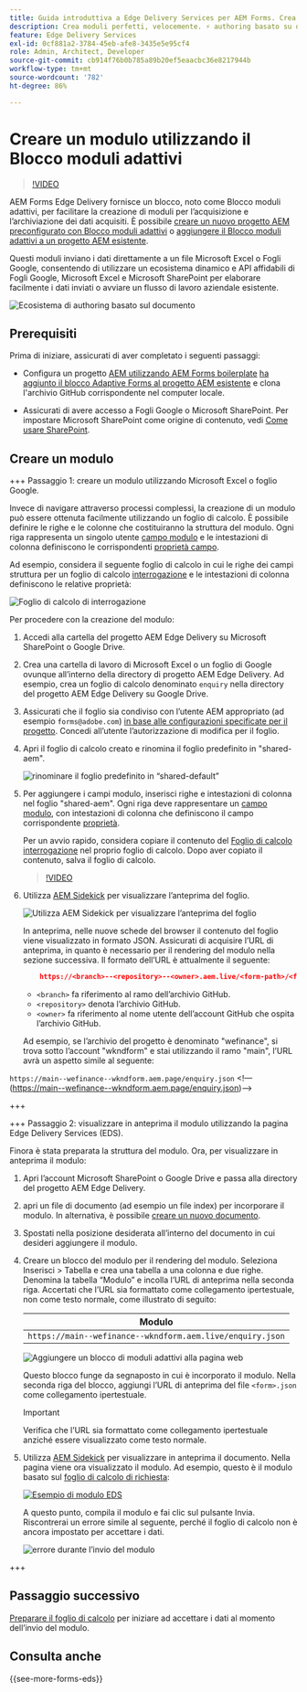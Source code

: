 ```yaml
---
title: Guida introduttiva a Edge Delivery Services per AEM Forms. Crea un modulo.
description: Crea moduli perfetti, velocemente. ⚡ authoring basato su documento di AEM Forms Edge Delivery = velocità sorprendente e moduli compatibili con SEO per utenti e motori di ricerca più felici.
feature: Edge Delivery Services
exl-id: 0cf881a2-3784-45eb-afe8-3435e5e95cf4
role: Admin, Architect, Developer
source-git-commit: cb914f76b0b785a89b20ef5eaacbc36e8217944b
workflow-type: tm+mt
source-wordcount: '782'
ht-degree: 86%

---
```


# Creare un modulo utilizzando il Blocco moduli adattivi

>[!VIDEO](https://video.tv.adobe.com/v/3427881?quality=12&learn=on)

AEM Forms Edge Delivery fornisce un blocco, noto come Blocco moduli adattivi, per facilitare la creazione di moduli per l’acquisizione e l’archiviazione dei dati acquisiti. È possibile [creare un nuovo progetto AEM preconfigurato con Blocco moduli adattivi](/help/edge/docs/forms/tutorial.md#create-a-new-aem-project-pre-configured-with-adaptive-forms-block) o [aggiungere il Blocco moduli adattivi a un progetto AEM esistente](/help/edge/docs/forms/tutorial.md#add-adaptive-forms-block-to-your-existing-aem-project).

Questi moduli inviano i dati direttamente a un file Microsoft Excel o Fogli Google, consentendo di utilizzare un ecosistema dinamico e API affidabili di Fogli Google, Microsoft Excel e Microsoft SharePoint per elaborare facilmente i dati inviati o avviare un flusso di lavoro aziendale esistente.

![Ecosistema di authoring basato sul documento](/help/edge/assets/document-based-authoring-workflow-create-form.png)


## Prerequisiti

Prima di iniziare, assicurati di aver completato i seguenti passaggi:

* Configura un progetto [AEM utilizzando AEM Forms boilerplate](/help/edge/docs/forms/tutorial.md#create-a-new-aem-project-pre-configured-with-adaptive-forms-block) [ha aggiunto il blocco Adaptive Forms al progetto AEM esistente](/help/edge/docs/forms/tutorial.md#add-adaptive-forms-block-to-your-existing-aem-project) e clona l&#39;archivio GitHub corrispondente nel computer locale.
<!--In this document, the local folder of your Edge Delivery Services (EDS) project is referred as `[EDS Project repository]`.  -->
* Assicurati di avere accesso a Fogli Google o Microsoft SharePoint. Per impostare Microsoft SharePoint come origine di contenuto, vedi [Come usare SharePoint](https://www.aem.live/docs/setup-customer-sharepoint).



## Creare un modulo

<!--
+++ Step 1: Add the Adaptive Forms Block to your Edge Delivery Services (EDS) project.

The Adaptive  empowers users to create forms for an Edge Delivery Service Site. However, this block isn't included in the default AEM boilerplate (used to create an Edge Delivery Services project). To seamlessly integrate the Adaptive Forms Block into your Edge Delivery Services project:

1. **Clone the Adaptive Forms Block repository**: Clone the [Adaptive Forms Block repository](https://github.com/adobe-rnd/form-block) on your local machine. It contains the code to render the form on an EDS webpage. In this document, the local folder of your Forms Block repository is referred as `[Adaptive Forms Block repository]`.
2. **Locate the Adaptive Forms Block Repository:** Access the [Adaptive Forms Block repository]/blocks/src folder and copy its content. 

3. on your local machine and copy the `form` folder. 
4. **Paste the Adaptive Forms Block's code into your EDS Project:**
Navigate to the [EDS Project repository]/blocks/ folder on your local machine and create a 'form' folder. Paste the `[Adaptive Forms Block repository]/blocks/src content`, copied in perevious step to the `[EDS Project repository]/blocks/form` folder.
1. **Commit Changes to GitHub:** Check in the `[EDS Project repository]/blocks/form` folder and its underlying files to your Edge Delivery Services project on GitHub.

After completing these steps, the Adaptive Forms Block is successfully added to your Edge Delivery Services (EDS) project repository on GitHub. You can now create and add forms to a EDS Sites page.
 

**Troubleshooting GitHub build issues**

Ensure a smooth GitHub build process by addressing potential issues:

* **Resolve Module Path Error:**
    If you encounter the error "Unable to resolve path to module "'../../scripts/lib-franklin.js'", navigate to the [EDS Project]/blocks/forms/form.js file. Update the import statement by replacing the lib-franklin.js file with the aem.js file.

* **Handle Linting Errors:**
    Should you come across any linting errors, you can bypass them. Open the [EDS Project]/package.json file and modify the "lint" script from "lint": "npm run lint:js && npm run lint:css" to "lint": "echo 'skipping linting for now'". Save the file and commit the changes to your GitHub project. -->

+++ Passaggio 1: creare un modulo utilizzando Microsoft Excel o foglio Google.

Invece di navigare attraverso processi complessi, la creazione di un modulo può essere ottenuta facilmente utilizzando un foglio di calcolo. È possibile definire le righe e le colonne che costituiranno la struttura del modulo. Ogni riga rappresenta un singolo utente [campo modulo](/help/edge/docs/forms/form-components.md#available-components) e le intestazioni di colonna definiscono le corrispondenti [proprietà campo](/help/edge/docs/forms/form-components.md#components-properties).

Ad esempio, considera il seguente foglio di calcolo in cui le righe dei campi struttura per un foglio di calcolo [interrogazione](/help/edge/assets/enquiry.xlsx) e le intestazioni di colonna definiscono le relative proprietà:

![Foglio di calcolo di interrogazione](/help/edge/assets/enquiry-form-spreadsheet.png)

Per procedere con la creazione del modulo:

1. Accedi alla cartella del progetto AEM Edge Delivery su Microsoft SharePoint o Google Drive.

1. Crea una cartella di lavoro di Microsoft Excel o un foglio di Google ovunque all’interno della directory di progetto AEM Edge Delivery. Ad esempio, crea un foglio di calcolo denominato `enquiry` nella directory del progetto AEM Edge Delivery su Google Drive.

   <!-- ![Sample Content on Google Drive](/help/edge/assets/upload-sample-files-to-your-content-folder.png)-->

1. Assicurati che il foglio sia condiviso con l’utente AEM appropriato (ad esempio `forms@adobe.com`) [in base alle configurazioni specificate per il progetto](https://www.aem.live/docs/setup-customer-sharepoint). Concedi all’utente l’autorizzazione di modifica per il foglio.

1. Apri il foglio di calcolo creato e rinomina il foglio predefinito in &quot;shared-aem&quot;.

   ![rinominare il foglio predefinito in “shared-default”](/help/edge/assets/rename-sheet-to-shared-default.png)

1. Per aggiungere i campi modulo, inserisci righe e intestazioni di colonna nel foglio &quot;shared-aem&quot;. Ogni riga deve rappresentare un [campo modulo](/help/edge/docs/forms/form-components.md#available-components), con intestazioni di colonna che definiscono il campo corrispondente [proprietà](/help/edge/docs/forms/form-components.md#components-properties).


   Per un avvio rapido, considera copiare il contenuto del [Foglio di calcolo interrogazione](/help/edge/assets/enquiry.xlsx) nel proprio foglio di calcolo. Dopo aver copiato il contenuto, salva il foglio di calcolo.

   >[!VIDEO](https://video.tv.adobe.com/v/3427468?quality=12&learn=on)


1. Utilizza [AEM Sidekick](https://www.aem.live/developer/tutorial#preview-and-publish-your-content) per visualizzare l’anteprima del foglio.

   ![Utilizza AEM Sidekick per visualizzare l’anteprima del foglio](/help/edge/assets/preview-form.png)

   In anteprima, nelle nuove schede del browser il contenuto del foglio viene visualizzato in formato JSON. Assicurati di acquisire l’URL di anteprima, in quanto è necessario per il rendering del modulo nella sezione successiva. Il formato dell’URL è attualmente il seguente:


   ```JSON
       https://<branch>--<repository>--<owner>.aem.live/<form-path>/<form-file-name>.json
   ```

   * `<branch>` fa riferimento al ramo dell’archivio GitHub.
   * `<repository>` denota l’archivio GitHub.
   * `<owner>` fa riferimento al nome utente dell’account GitHub che ospita l’archivio GitHub.

   Ad esempio, se l’archivio del progetto è denominato &quot;wefinance&quot;, si trova sotto l’account &quot;wkndform&quot; e stai utilizzando il ramo &quot;main&quot;, l’URL avrà un aspetto simile al seguente:

`https://main--wefinance--wkndform.aem.page/enquiry.json`
&lt;!—(https://main--wefinance--wkndform.aem.page/enquiry.json)-->


+++

+++ Passaggio 2: visualizzare in anteprima il modulo utilizzando la pagina Edge Delivery Services (EDS).


Finora è stata preparata la struttura del modulo. Ora, per visualizzare in anteprima il modulo:

1. Apri l’account Microsoft SharePoint o Google Drive e passa alla directory del progetto AEM Edge Delivery.



1. apri un file di documento (ad esempio un file index) per incorporare il modulo. In alternativa, è possibile [creare un nuovo documento](/help/edge/assets/enquiry-form.docx).

1. Spostati nella posizione desiderata all’interno del documento in cui desideri aggiungere il modulo.

1. Creare un blocco del modulo per il rendering del modulo. Seleziona Inserisci > Tabella e crea una tabella a una colonna e due righe. Denomina la tabella “Modulo” e incolla l’URL di anteprima nella seconda riga. Accertati che l’URL sia formattato come collegamento ipertestuale, non come testo normale, come illustrato di seguito:

   | Modulo |
   |---|
   | `https://main--wefinance--wkndform.aem.live/enquiry.json` |


   ![Aggiungere un blocco di moduli adattivi alla pagina web](/help/edge/assets/enquiry-doc-to-embed-form.png)

   Questo blocco funge da segnaposto in cui è incorporato il modulo. Nella seconda riga del blocco, aggiungi l’URL di anteprima del file `<form>.json` come collegamento ipertestuale.

   >[!IMPORTANT]
   >
   >
   > Verifica che l’URL sia formattato come collegamento ipertestuale anziché essere visualizzato come testo normale.


1. Utilizza [AEM Sidekick](https://www.aem.live/developer/tutorial#preview-and-publish-your-content) per visualizzare in anteprima il documento. Nella pagina viene ora visualizzato il modulo. Ad esempio, questo è il modulo basato sul [foglio di calcolo di richiesta](/help/edge/assets/enquiry-form.docx):


   [![Esempio di modulo EDS](/help/edge/assets/updated-form.png)](https://main--wefinance--wkndform.aem.page/enquiry-form)

   A questo punto, compila il modulo e fai clic sul pulsante Invia. Riscontrerai un errore simile al seguente, perché il foglio di calcolo non è ancora impostato per accettare i dati.

   ![errore durante l’invio del modulo](/help/edge/assets/form-error.png)

+++


## Passaggio successivo

[Preparare il foglio di calcolo](/help/edge/docs/forms/submit-forms.md) per iniziare ad accettare i dati al momento dell’invio del modulo.


## Consulta anche

{{see-more-forms-eds}}
